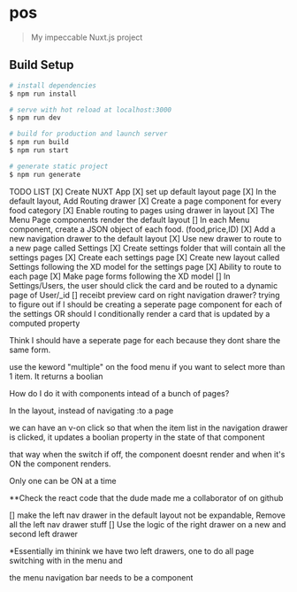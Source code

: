 # pos

> My impeccable Nuxt.js project

## Build Setup

```bash
# install dependencies
$ npm run install

# serve with hot reload at localhost:3000
$ npm run dev

# build for production and launch server
$ npm run build
$ npm run start

# generate static project
$ npm run generate
```

TODO LIST
[X] Create NUXT App
[X] set up default layout page
[X] In the default layout, Add Routing drawer
[X] Create a page component for every food category
[X] Enable routing to pages using drawer in layout
[X] The Menu Page components render the default layout
[] In each Menu component, create a JSON object of each food. (food,price,ID)
[X] Add a new navigation drawer to the default layout
[X] Use new drawer to route to a new page called Settings
[X] Create settings folder that will contain all the settings pages
[X] Create each settings page
[X] Create new layout called Settings following the XD model for the settings page
[X] Ability to route to each page
[X] Make page forms following the XD model
[] In Settings/Users, the user should click the card and be routed to a dynamic page of User/\_id
[] receibt preview card on right navigation drawer?
trying to figure out if I should be creating a seperate page component for each of the settings
OR
should I conditionally render a card that is updated by a computed property

Think I should have a seperate page for each because they dont share the same form.

use the keword "multiple" on the food menu if you want to select more than 1 item. It returns a boolian

How do I do it with components intead of a bunch of pages?

In the layout, instead of navigating :to a page

we can have an v-on click so that when the item list in the navigation drawer is clicked,
it updates a boolian property in the state of that component

that way when the switch if off, the component doesnt render and when it's ON
the component renders.

Only one can be ON at a time

\*\*Check the react code that the dude made me a collaborator of on github

[] make the left nav drawer in the default layout not be expandable, Remove all the left nav drawer stuff
[] Use the logic of the right drawer on a new and second left drawer

\*Essentially im thinink we have two left drawers, one to do all page switching with in the menu and

the menu navigation bar needs to be a component
